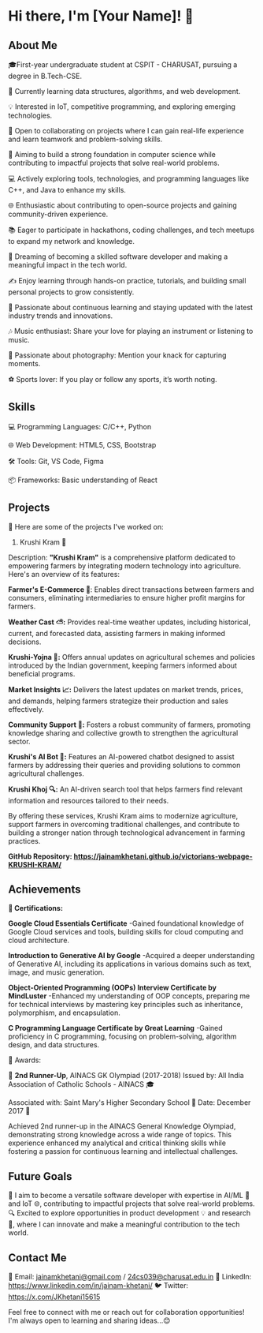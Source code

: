# Hi there, I'm [Your Name]! 👋

## About Me

🎓First-year undergraduate student at CSPIT - CHARUSAT, pursuing a degree in B.Tech-CSE.

🌱 Currently learning data structures, algorithms, and web development.

💡 Interested in IoT, competitive programming, and exploring emerging technologies.

🤝 Open to collaborating on projects where I can gain real-life experience and learn teamwork and problem-solving skills.

🎯 Aiming to build a strong foundation in computer science while contributing to impactful projects that solve real-world 
problems.

💻 Actively exploring tools, technologies, and programming languages like C++, and Java to enhance my skills.

🌐 Enthusiastic about contributing to open-source projects and gaining community-driven experience.

📚 Eager to participate in hackathons, coding challenges, and tech meetups to expand my network and knowledge.

🚀 Dreaming of becoming a skilled software developer and making a meaningful impact in the tech world.

✍️ Enjoy learning through hands-on practice, tutorials, and building small personal projects to grow consistently.

🌱 Passionate about continuous learning and staying updated with the latest industry trends and innovations.

🎶 Music enthusiast: Share your love for playing an instrument or listening to music.

📸 Passionate about photography: Mention your knack for capturing moments.

⚽ Sports lover: If you play or follow any sports, it’s worth noting.

## Skills

💻 Programming Languages: C/C++, Python

🌐 Web Development: HTML5, CSS, Bootstrap

🛠️ Tools: Git, VS Code, Figma

📦 Frameworks: Basic understanding of React

## Projects

📂 Here are some of the projects I've worked on:

1. Krushi Kram 🌾

Description: 
**"Krushi Kram"** is a comprehensive platform dedicated to empowering farmers by integrating modern technology into agriculture. Here's an overview of its features:

**Farmer's E-Commerce 🛒**: Enables direct transactions between farmers and consumers, eliminating intermediaries to ensure higher profit margins for farmers.

**Weather Cast ⛅:** Provides real-time weather updates, including historical, current, and forecasted data, assisting farmers in making informed decisions.

**Krushi-Yojna 📜:** Offers annual updates on agricultural schemes and policies introduced by the Indian government, keeping farmers informed about beneficial programs.

**Market Insights 📈:** Delivers the latest updates on market trends, prices, and demands, helping farmers strategize their production and sales effectively.

**Community Support 🤝:** Fosters a robust community of farmers, promoting knowledge sharing and collective growth to strengthen the agricultural sector.

**Krushi's AI Bot 🤖:** Features an AI-powered chatbot designed to assist farmers by addressing their queries and providing solutions to common agricultural challenges.

**Krushi Khoj 🔍:** An AI-driven search tool that helps farmers find relevant information and resources tailored to their needs.

By offering these services, Krushi Kram aims to modernize agriculture, support farmers in overcoming traditional challenges, and contribute to building a stronger nation through technological advancement in farming practices.


**GitHub Repository: https://jainamkhetani.github.io/victorians-webpage-KRUSHI-KRAM/**

## Achievements

**🌟 Certifications:**

**Google Cloud Essentials Certificate**
-Gained foundational knowledge of Google Cloud services and tools, building skills for cloud computing and cloud architecture.

**Introduction to Generative AI by Google**
-Acquired a deeper understanding of Generative AI, including its applications in various domains such as text, image, and music generation.

**Object-Oriented Programming (OOPs) Interview Certificate by MindLuster**
-Enhanced my understanding of OOP concepts, preparing me for technical interviews by mastering key principles such as inheritance, polymorphism, and encapsulation.

**C Programming Language Certificate by Great Learning**
-Gained proficiency in C programming, focusing on problem-solving, algorithm design, and data structures.

🏅 Awards:

🥉 **2nd Runner-Up**, AINACS GK Olympiad (2017-2018)
Issued by: All India Association of Catholic Schools - AINACS 🎓

Associated with: Saint Mary's Higher Secondary School 🏫
Date: December 2017 📅

Achieved 2nd runner-up in the AINACS General Knowledge Olympiad, demonstrating strong knowledge across a wide range of topics. This experience enhanced my analytical and critical thinking skills while fostering a passion for continuous learning and intellectual challenges.

## Future Goals

🚀 I aim to become a versatile software developer with expertise in AI/ML 🤖 and IoT 🌐, contributing to impactful projects that solve real-world problems.
🔍 Excited to explore opportunities in product development 💡 and research 🔬, where I can innovate and make a meaningful contribution to the tech world.

## Contact Me

📧 Email: jainamkhetani@gmail.com / 24cs039@charusat.edu.in
🔗 LinkedIn: https://www.linkedin.com/in/jainam-khetani/
🐦 Twitter: https://x.com/JKhetani15615

Feel free to connect with me or reach out for collaboration opportunities! I'm always open to learning and sharing ideas...😊
